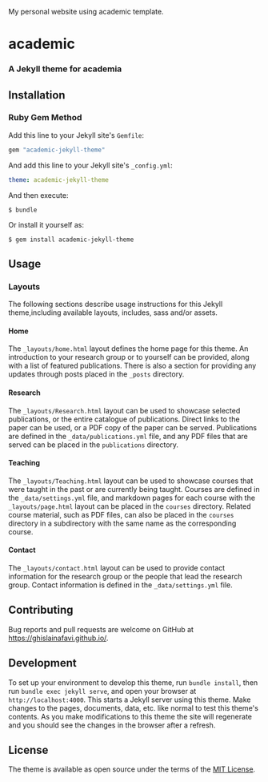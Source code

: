 My personal website using academic template.
# academic

### A Jekyll theme for academia



## Installation

### Ruby Gem Method

Add this line to your Jekyll site's `Gemfile`:

```ruby
gem "academic-jekyll-theme"
```

And add this line to your Jekyll site's `_config.yml`:

```yaml
theme: academic-jekyll-theme
```

And then execute:

    $ bundle

Or install it yourself as:

    $ gem install academic-jekyll-theme

## Usage

### Layouts

The following sections describe usage instructions for this Jekyll theme,including available layouts, includes, sass and/or assets.

#### Home

The `_layouts/home.html` layout defines the home page for this theme. An introduction to your research group or to yourself can be provided, along with a list of featured publications. There is also a section for providing any updates through posts placed in the `_posts` directory.

#### Research

The `_layouts/Research.html` layout can be used to showcase selected publications, or the entire catalogue of publications. Direct links to the paper can be used, or a PDF copy of the paper can be served. Publications are defined in the `_data/publications.yml` file, and any PDF files that are served can be placed in the `publications` directory.

#### Teaching

The `_layouts/Teaching.html` layout can be used to showcase courses that were taught in the past or are currently being taught. Courses are defined in the `_data/settings.yml` file, and markdown pages for each course with the `_layouts/page.html` layout can be placed in the `courses` directory. Related course material, such as PDF files, can also be placed in the `courses` directory in a subdirectory with the same name as the corresponding course.


#### Contact

The `_layouts/contact.html` layout can be used to provide contact information for the research group or the people that lead the research group. Contact information is defined in the `_data/settings.yml` file.

## Contributing

Bug reports and pull requests are welcome on GitHub at https://ghislainafavi.github.io/.

## Development

To set up your environment to develop this theme, run `bundle install`, then run `bundle exec jekyll serve`, and open your browser at `http://localhost:4000`. This starts a Jekyll server using this theme. Make changes to the pages, documents, data, etc. like normal to test this theme's contents. As you make modifications to this theme the site will regenerate and you should see the changes in the browser after a refresh.

## License

The theme is available as open source under the terms of the [MIT License](https://opensource.org/licenses/MIT).
